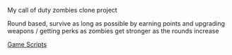 My call of duty zombies clone project 

Round based, survive as long as possible by earning points and upgrading weapons / getting perks as zombies get stronger as the rounds increase

[Game Scripts](https://github.com/Toash/CODZombies/tree/main/Nazi%20Zombies/Assets/__Game/Scripts)

